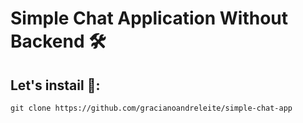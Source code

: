 # Simple Chat Application Without Backend 🛠
## Let's instail 🚀:
   ```
   git clone https://github.com/gracianoandreleite/simple-chat-app
   ```

